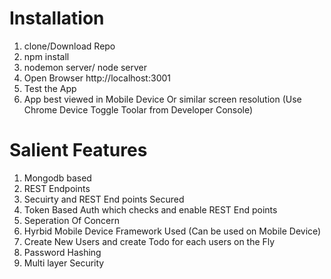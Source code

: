 
# Installation
1. clone/Download Repo  <br>
2. npm install  <br>
3. nodemon server/ node server<br>
4. Open Browser http://localhost:3001<br>
5. Test the App<br>
6. App best viewed in Mobile Device Or similar screen resolution (Use Chrome Device Toggle Toolar from Developer Console)


# Salient Features
1. Mongodb based
2. REST Endpoints
3. Secuirty and REST End points Secured
4. Token Based Auth which checks and enable REST End points
5. Seperation Of Concern 
6. Hyrbid Mobile Device Framework Used (Can be used on Mobile Device)
7. Create New Users and create Todo for each users on the  Fly
8. Password Hashing
9. Multi layer Security